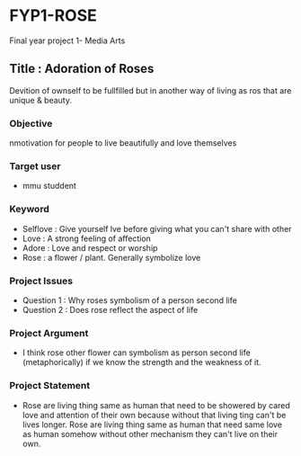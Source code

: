 # FYP1-ROSE
Final year project 1- Media Arts

## Title : Adoration of Roses
 Devition of ownself to be fullfilled but in another way of living as ros that are unique & beauty.

### Objective
nmotivation for people to live beautifully and love themselves

### Target user

* mmu studdent


### Keyword

* Selflove : Give yourself lve before giving what you can't share with other
* Love     : A strong feeling of affection
* Adore   : Love and respect or worship
* Rose     : a flower / plant. Generally symbolize love 

### Project Issues

* Question 1 : Why roses symbolism of a person second life
* Question 2 : Does rose reflect the aspect of life

### Project Argument

* I think rose other flower can symbolism as person second life (metaphorically) 
  if we know the strength and the weakness of it.

### Project Statement

* Rose are living thing same as human that need to be showered by cared love and attention of their own
because without that living ting can't be lives longer. Rose are living thing same as human that need 
same love as human somehow without other mechanism they can't live on their own.






